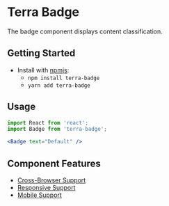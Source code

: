 # Terra Badge

The badge component displays content classification.

## Getting Started

- Install with [npmjs](https://www.npmjs.com):
  - `npm install terra-badge`
  - `yarn add terra-badge`

## Usage

```jsx
import React from 'react';
import Badge from 'terra-badge';

<Badge text="Default" />
```

## Component Features
* [Cross-Browser Support](https://github.com/cerner/terra-core/wiki/Component-Features#cross-browser-support)
* [Responsive Support](https://github.com/cerner/terra-core/wiki/Component-Features#responsive-support)
* [Mobile Support](https://github.com/cerner/terra-core/wiki/Component-Features#mobile-support)

